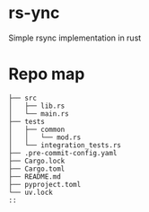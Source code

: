 # rs-ync
Simple rsync implementation in rust


# Repo map
```
├── src
│   ├── lib.rs
│   └── main.rs
├── tests
│   ├── common
│   │   └── mod.rs
│   └── integration_tests.rs
├── .pre-commit-config.yaml
├── Cargo.lock
├── Cargo.toml
├── README.md
├── pyproject.toml
└── uv.lock
::
```
